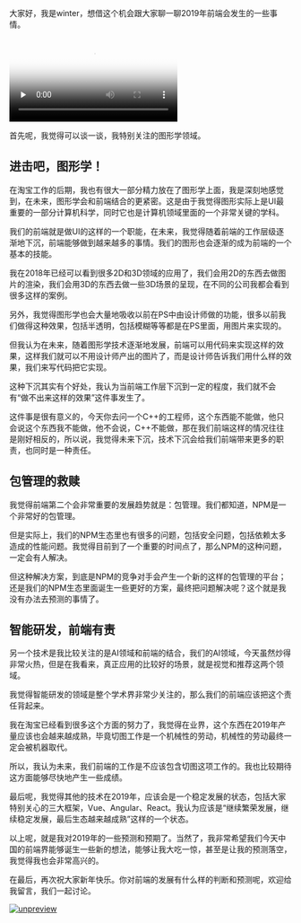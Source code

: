<p>大家好，我是winter，想借这个机会跟大家聊一聊2019年前端会发生的一些事情。</p><p><video poster="https://static001.geekbang.org/resource/image/a0/10/a0546c4689896410a1808919eb63ad10.png" preload="none" controls=""><source src="https://media001.geekbang.org/customerTrans/fe4a99b62946f2c31c2095c167b26f9c/4010e2e0-16cfecae0c3-0000-0000-01d-dbacd.mp4" type="video/mp4"><source src="https://media001.geekbang.org/a6616e316d6d42bc8cfafc90151bbd09/8d76d01f5d4e45909a9a95af7150dafd-2ba878425340765427bcd402b49f1a21-sd.m3u8" type="application/x-mpegURL"><source src="https://media001.geekbang.org/a6616e316d6d42bc8cfafc90151bbd09/8d76d01f5d4e45909a9a95af7150dafd-eae7b4a51e00610064284515be52cd6b-hd.m3u8" type="application/x-mpegURL"></video></p><p>首先呢，我觉得可以谈一谈，我特别关注的图形学领域。</p><h2>进击吧，图形学！</h2><p>在淘宝工作的后期，我也有很大一部分精力放在了图形学上面，我是深刻地感觉到，在未来，图形学会和前端结合的更紧密。这是由于我觉得图形实际上是UI最重要的一部分计算机科学，同时它也是计算机领域里面的一个非常关键的学科。</p><p>我们的前端就是做UI的这样的一个职能，在未来，我觉得随着前端的工作层级逐渐地下沉，前端能够做到越来越多的事情。我们的图形也会逐渐的成为前端的一个基本的技能。</p><p>我在2018年已经可以看到很多2D和3D领域的应用了，我们会用2D的东西去做图片的渲染，我们会用3D的东西去做一些3D场景的呈现，在不同的公司我都会看到很多这样的案例。</p><p>另外，我觉得图形学也会大量地吸收以前在PS中由设计师做的功能，很多以前我们做得这种效果，包括半透明，包括模糊等等都是在PS里面，用图片来实现的。</p><p>但我认为在未来，随着图形学技术逐渐地发展，前端可以用代码来实现这样的效果，这样我们就可以不用设计师产出的图片了，而是设计师告诉我们用什么样的效果，我们来写代码把它实现。</p><p>这种下沉其实有个好处，我认为当前端工作层下沉到一定的程度，我们就不会有“做不出来这样的效果”这件事发生了。</p><!-- [[[read_end]]] --><p>这件事是很有意义的，今天你去问一个C++的工程师，这个东西能不能做，他只会说这个东西我不能做，他不会说，C++不能做，那在我们前端这样的情况往往是刚好相反的，所以说，我觉得未来下沉，技术下沉会给我们前端带来更多的职责，也同时是一种责任。</p><h2>包管理的救赎</h2><p>我觉得前端第二个会非常重要的发展趋势就是：包管理。我们都知道，NPM是一个非常好的包管理。</p><p>但是实际上，我们的NPM生态里也有很多的问题，包括安全问题，包括依赖太多造成的性能问题。我觉得目前到了一个重要的时间点了，那么NPM的这种问题，一定会有人解决。</p><p>但这种解决方案，到底是NPM的竞争对手会产生一个新的这样的包管理的平台；还是我们的NPM生态里面诞生一些更好的方案，最终把问题解决呢？这个就是我没有办法去预测的事情了。</p><h2>智能研发，前端有责</h2><p>另一个技术是我比较关注的是AI领域和前端的结合，我们的AI领域，今天虽然炒得非常火热，但是在我看来，真正应用的比较好的场景，就是视觉和推荐这两个领域。</p><p>我觉得智能研发的领域是整个学术界非常少关注的，那么我们的前端应该把这个责任背起来。</p><p>我在淘宝已经看到很多这个方面的努力了，我觉得在业界，这个东西在2019年产量应该也会越来越成熟，毕竟切图工作是一个机械性的劳动，机械性的劳动最终一定会被机器取代。</p><p>所以，我认为未来，我们前端的工作是不应该包含切图这项工作的。我也比较期待这方面能够尽快地产生一些成绩。</p><p>最后呢，我觉得其他的技术在2019年，应该会是一个稳定发展的状态，包括大家特别关心的三大框架，Vue、Angular、React。我认为应该是“继续繁荣发展，继续稳定发展，最后生态越来越成熟”这样的一个状态。</p><p>以上呢，就是我对2019年的一些预测和预期了。当然了，我非常希望我们今天中国的前端界能够诞生一些新的想法，能够让我大吃一惊，甚至是让我的预测落空，我觉得我也会非常高兴的。</p><p>在最后，再次祝大家新年快乐。你对前端的发展有什么样的判断和预测呢，欢迎给我留言，我们一起讨论。</p><p><a href="https://time.geekbang.org/column/intro/154?utm_term=zeusL6497&amp;utm_source=app&amp;utm_medium=geektime&amp;utm_campaign=onsell&amp;utm_content=0212textlink"><img src="https://static001.geekbang.org/resource/image/7c/b1/7ca7c24e92d25bde2e8609ed5386b5b1.jpg?wh=1110*659" alt="unpreview"></a></p>